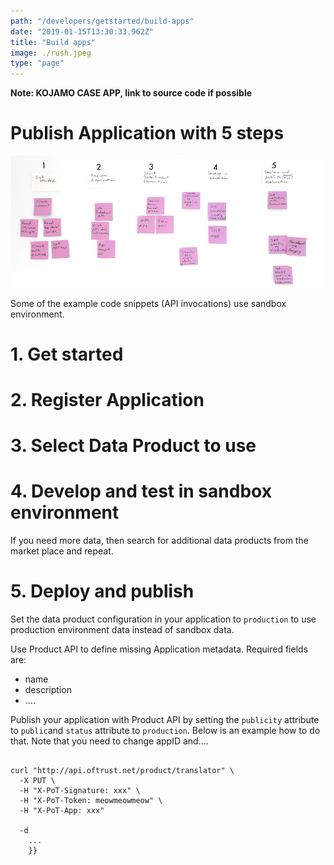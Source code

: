 ```yaml
---
path: "/developers/getstarted/build-apps"
date: "2019-01-15T13:30:33.962Z"
title: "Build apps"
image: ./rush.jpeg
type: "page"
---
```


**Note: KOJAMO CASE APP, link to source code if possible**


# Publish Application with 5 steps

![Application creation phases](app-process.png)

Some of the example code snippets (API invocations) use sandbox environment. 

# 1. Get started


# 2. Register Application 


# 3. Select Data Product to use

# 4. Develop and test in sandbox environment


If you need more data, then search for additional data products from the market place and repeat. 

# 5. Deploy and publish

Set the data product configuration in your application to ``production`` to use production environment data instead of sandbox data. 

Use Product API to define missing Application metadata. Required fields are: 
 - name
 - description
 - ....

 Publish your application with Product API by setting the ``publicity`` attribute to ``public``and ``status`` attribute to ``production``. Below is an example how to do that. Note that you need to change appID and....

 
```

curl "http://api.oftrust.net/product/translator" \
  -X PUT \
  -H "X-PoT-Signature: xxx" \
  -H "X-PoT-Token: meowmeowmeow" \
  -H "X-PoT-App: xxx" 

  -d
    ...
    }}
```

